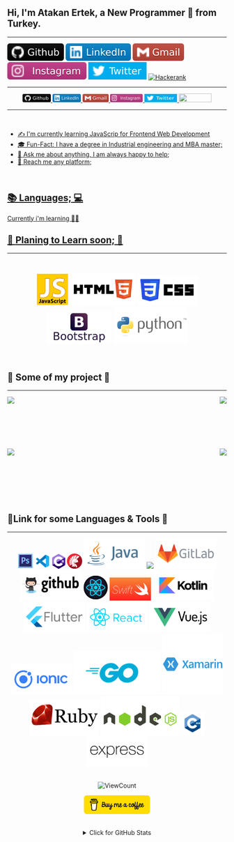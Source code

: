 ## **Hi, I'm Atakan Ertek, a New Programmer 🚀 from Turkey.**
---
[![github](https://raw.githubusercontent.com/Overated/Fae/49bb58fa24d5550307de9ec7116c7502023524fc/images/-Github-000.svg)](https://github.com/Overated) 
[![linked-in](https://raw.githubusercontent.com/Overated/Fae/49bb58fa24d5550307de9ec7116c7502023524fc/images/-LinkedIn-blue.svg)](https://www.linkedin.com/in/atakan-ertek/)
[![gmail](https://raw.githubusercontent.com/Overated/Fae/49bb58fa24d5550307de9ec7116c7502023524fc/images/-Gmail-c14438.svg)](mailto:faertek123@gmail.com) 
[![instagram](https://raw.githubusercontent.com/Overated/Fae/b4b83a4df5cbda212591bc3088bcb7d1147344ba/images/instagram.svg)](https://www.instagram.com/atakannnnnn/)
[![twitter](https://raw.githubusercontent.com/Overated/Fae/49bb58fa24d5550307de9ec7116c7502023524fc/images/-Twitter-blue.svg)](https://twitter.com/atakanertek3)
[![Hackerank](https://raw.githubusercontent.com/Overated/Overated/master/images/hackerrank.png)](https://www.hackerrank.com/Overated)

----
<p align="center">
<a href="https://github.com/Overated" title="github"><img height="19" width="65" src="https://raw.githubusercontent.com/Overated/Fae/49bb58fa24d5550307de9ec7116c7502023524fc/images/-Github-000.svg" />
<a href="https://www.linkedin.com/in/atakan-ertek/" title="linked-in"><img height="19" width="65" src="https://raw.githubusercontent.com/Overated/Fae/49bb58fa24d5550307de9ec7116c7502023524fc/images/-LinkedIn-blue.svg" />
<a href="mailto:faertek123@gmail.com" title="gmail"><img height="19" width="60" src="https://raw.githubusercontent.com/Overated/Fae/49bb58fa24d5550307de9ec7116c7502023524fc/images/-Gmail-c14438.svg" />
<a href="https://www.instagram.com/atakannnnnn/" title="instagram"><img height="19" width="75" src="https://raw.githubusercontent.com/Overated/Fae/b4b83a4df5cbda212591bc3088bcb7d1147344ba/images/instagram.svg" />
<a href="https://twitter.com/atakanertek3" title="twitter"><img height="19" width="75" src="https://raw.githubusercontent.com/Overated/Fae/49bb58fa24d5550307de9ec7116c7502023524fc/images/-Twitter-blue.svg" />
<a href="https://www.hackerrank.com/Overated" title="Hackerank"><img height="20" width="75" src="https://raw.githubusercontent.com/Overated/Overated/9efb24616fd04ab5eafdfd626f3ad7fef93ce277/images/hackerrank_button_icon_151894.svg" />


----
<br/>

* ✍️ I'm currently learning JavaScrip for Frontend Web Development
* 🎓 Fun-Fact: I have a degree in Industrial engineering and MBA master;
* 💬 Ask me about anything, I am always happy to help;
* 📧 Reach me any platform;
<br/>

## 📚 **Languages;** 💻
Currently i'm learning 👨‍💻
<br/>

## 📅 **Planing to Learn soon;** 🚧
---
<br/>
<p align="center">
    <a href="https://www.javascript.com/" title="JavaScript">
    <img height='75' src="https://raw.githubusercontent.com/Overated/Fae/master/images/Icons/javascript1.png" /></a>
    <a href="https://tr.wikipedia.org/wiki/HTML5" title="HTML">
    <img height='75' src="https://raw.githubusercontent.com/Overated/Fae/8e745c7d17e5aa1fb89c65f2ec85ebfbfa98bcb2/images/Icons/w3_html5-ar21.svg" /></a>
    <a href="https://tr.wikipedia.org/wiki/CSS" title="CSS">
    <img height='70' src="https://raw.githubusercontent.com/Overated/Fae/8425aa7184fc8516ac2fdba5430757eb44cd532d/images/Icons/w3_css-ar21.svg" /></a>
    <a href="https://getbootstrap.com/" title="Bootsrap">
    <img height='75' src="https://raw.githubusercontent.com/Overated/Fae/88330e7e17df7253854fed515587ba74651d1373/images/Icons/getbootstrap-ar21.svg" /></a>
    <a href="https://www.python.org/" title="Python">
    <img height='85' src="https://raw.githubusercontent.com/Overated/Fae/88330e7e17df7253854fed515587ba74651d1373/images/Icons/python-ar21.svg" /></a>
</p>
<br/>

## 💼 **Some of my project** 📌
---
<div width="100%" align="center">
     <a align="left" href="https://github.com/Overated/kodluyoruzilkrepo"><img align="left" height="115" src="https://github-readme-stats.vercel.app/api/pin/?username=Overated&repo=kodluyoruzilkrepo&theme=react&border_color=61dafb&border_radius=20" /></a>
     <a align="right" href="https://github.com/Overated/Insertion-Sort-Projesi" title="Insertion-Sort-Projesi">
     <img align="right" height="105" src="https://github-readme-stats.vercel.app/api/pin/?username=Overated&repo=Insertion-Sort-Projesi&theme=react&border_color=61dafb&border_radius=20"></a>
</div>
<br/><br/><br/><br/><br/><br/><br/>

<div width="100%" align="center">
    <a align="left" href="https://github.com/Overated/Binary-Search-Tree-Projesi"><img align="left" height="100" src="https://github-readme-stats.vercel.app/api/pin/?username=Overated&repo=Binary-Search-Tree-Projesi&theme=react&border_color=61dafb&border_radius=20" /></a>
    <a align="right" href="https://github.com/Overated/Insertion-Sort-Projesi" title="Insertion-Sort-Projesi">
    <img align="right" height="105" src="https://github-readme-stats.vercel.app/api/pin/?username=Overated&repo=Merge-Sort-Projesi&theme=react&border_color=61dafb&border_radius=20"></a>
</div>
<br/><br/><br/><br/><br/><br/><br/>

## 🔗**Link for some Languages & Tools** 🔗
---
<div width="100%" align="center">
    <a href="https://www.adobe.com/tr/products/photoshop.html" title="Photoshop">
    <img width='7%' src="https://raw.githubusercontent.com/Overated/Fae/master/images/Icons/Adobe_Photoshop_CS6_icon.png" /></a>
    <a href="https://code.visualstudio.com/" title="VS Code">
    <img width='7%' src="https://raw.githubusercontent.com/Overated/Fae/master/images/Icons/VS%20Code.png" /></a>
    <a href="https://tr.wikipedia.org/wiki/C_Sharp" title="C#">
    <img width='6%' src="https://raw.githubusercontent.com/Overated/Fae/master/images/Icons/c-sharp-c-icon-456x512-9sej0lrz.png" /></a>
    <a href="https://www.embarcadero.com/products/delphi" title="Delphi">
    <img width='7%' src="https://raw.githubusercontent.com/Overated/Fae/master/images/Icons/Delphi_Language_Logo.png" /></a>
    <a href="https://tr.wikipedia.org/wiki/C_Sharp" title="Java">
    <img height='70' src="https://raw.githubusercontent.com/Overated/Fae/1066a62c36a067b8e39da6d737f8c8bf4f4166ed/images/Icons/java-ar21.svg" /></a>
    <a href="https://git-scm.com/" title="Git">
    <img height='70' src="https://raw.githubusercontent.com/Overated/Overated/master/images/Icons/git-logo.png" /></a>
    <a href="https://about.gitlab.com/" title="GitLab">
    <img height='70' src="https://raw.githubusercontent.com/Overated/Fae/8425aa7184fc8516ac2fdba5430757eb44cd532d/images/Icons/gitlab-ar21.svg" /></a>
    <a href="https://github.com/" title="Github">
    <img height='70' src="https://raw.githubusercontent.com/Overated/Fae/4b4b0312f487178ef4780aff7d5861e676bd610d/images/Icons/github-ar21.svg" /></a>
    <a href="https://reactjs.org/" title="React">
    <img height='60' src="https://raw.githubusercontent.com/Overated/Fae/master/images/Icons/react.png" /></a>
    <a href="https://www.swift.org/" title="Swift">
    <img height='53' src="https://raw.githubusercontent.com/Overated/Fae/master/images/Icons/swift-1024x576.png" /></a>
    <a href="https://kotlinlang.org/" title="Kotlin">
    <img height='70' src="https://raw.githubusercontent.com/Overated/Fae/8425aa7184fc8516ac2fdba5430757eb44cd532d/images/Icons/kotlinlang-ar21.svg" /></a>
    <a href="https://flutter.dev/" title="Flutter">
    <img height='70' src="https://raw.githubusercontent.com/Overated/Fae/8425aa7184fc8516ac2fdba5430757eb44cd532d/images/Icons/flutterio-ar21.svg" /></a>
    <a href="https://reactnative.dev/" title="React Native">
    <img height='70' src="https://raw.githubusercontent.com/Overated/Fae/8425aa7184fc8516ac2fdba5430757eb44cd532d/images/Icons/reactjs-ar21.svg" /></a>
    <a href="https://vue-native.io/" title="Vue Native">
    <img height='70' src="https://raw.githubusercontent.com/Overated/Fae/8425aa7184fc8516ac2fdba5430757eb44cd532d/images/Icons/vuejs-ar21.svg" /></a>
    <a href="https://ionicframework.com/" title="Ionic">
    <img height='70' src="https://raw.githubusercontent.com/Overated/Fae/8425aa7184fc8516ac2fdba5430757eb44cd532d/images/Icons/ionicframework-ar21.svg" /></a>
    <a href="https://go.dev/" title="Go">
    <img height='100' src="https://raw.githubusercontent.com/Overated/Fae/8425aa7184fc8516ac2fdba5430757eb44cd532d/images/Icons/golang-ar21.svg" /></a>   
    <a href="https://dotnet.microsoft.com/en-us/apps/xamarin" title="Xamarin"><img height='140' src="https://raw.githubusercontent.com/Overated/Fae/8425aa7184fc8516ac2fdba5430757eb44cd532d/images/Icons/xamarin-original-wordmark.svg" /></a>
    <a href="https://www.ruby-lang.org/en/" title="Ruby">
    <img height='80' src="https://raw.githubusercontent.com/Overated/Fae/8425aa7184fc8516ac2fdba5430757eb44cd532d/images/Icons/ruby-lang-ar21.svg" /></a>  
    <a href="https://nodejs.org/en/" title="Node.js">
    <img height='90' src="https://raw.githubusercontent.com/Overated/Fae/8425aa7184fc8516ac2fdba5430757eb44cd532d/images/Icons/nodejs-ar21.svg" /></a>
    <a href="https://tr.wikipedia.org/wiki/C%2B%2B" title="C++">
    <img height='55' src="https://raw.githubusercontent.com/Overated/Fae/8425aa7184fc8516ac2fdba5430757eb44cd532d/images/Icons/C%2B%2B.svg" /></a>
    <a href="https://expressjs.com/" title="Express.js">
    <img height='70' src="https://raw.githubusercontent.com/Overated/Fae/a0e466fee4f932361f54f26a54ca63130b35ae96/images/Icons/expressjs-ar21.svg" /></a>
</div>
<br/>

<!-- Your hits or visitors
site: http://hits.dwyl.com or https://visitor-badge.glitch.me
Both apis are in trouble due to the number of requests, if you know any other to register visitors, great
-->
<div width="100%" align="center">
    <p align="center">
    <img alt="ViewCount" src=https://visitor-badge.glitch.me/badge?page_id=Overated&left_color=grey&right_color=green />
</p>

<p align="center">
    <a href="https://www.buymeacoffee.com/faertek1236" target="_blank">
      <img width="30%" alt="Buy me a coffee" src="https://raw.githubusercontent.com/Overated/Fae/master/images/buymecoffee.png"/>
    </a>
</p>

<br/>

</div>

<div width="100%" align="center">
<details>
<summary>Click for GitHub Stats</summary>
<p align="center">
    <img alt = "GitHub Stats" src="https://github-readme-stats.vercel.app/api?username=Overated&show_icons=true&hide=issues&icon_color=000000&hide_border=true&title_color=5391FE&text_color=555">
    <br>
    
</p>
</details>
</div>